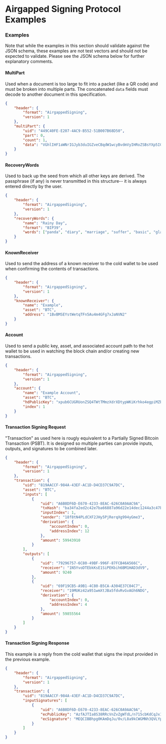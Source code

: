 # Airgapped Signing Protocol Examples

### Examples

Note that while the examples in this section should validate against the JSON schema, these examples are not test vectors and should not be expected to validate. Please see the JSON schema below for further explanatory comments.

#### MultiPart

Used when a document is too large to fit into a packet (like a QR code) and must be broken into multiple parts. The concatenated `data` fields must decode to another document in this specification.

```json
{
	"header": {
		"format": "AirgappedSigning",
		"version": 1
	},
	"multiPart": {
		"uid": "449C40FE-E207-4AC9-B552-51B007B68D50",
		"part": 0,
		"count": 1,
		"data": "VGhlIHF1aWNrIGJyb3duIGZveCBqdW1wcyBvdmVyIHRoZSBsYXp5IGRvZy4K"
	}
}
```

#### RecoveryWords

Used to back up the seed from which all other keys are derived. The passphrase (if any) is never transmitted in this structure-- it is always entered directly by the user.

```json
{
	"header": {
		"format": "AirgappedSigning",
		"version": 1
	},
	"recoveryWords": {
		"name": "Rainy Day",
		"format": "BIP39",
		"words": ["panda", "diary", "marriage", "suffer", "basic", "glare", "surge", "auto", "scissors", "describe", "sell", "unique"]
	}
}
```

#### KnownReceiver

Used to send the address of a known receiver to the cold wallet to be used when confirming the contents of transactions.

```json
{
	"header": {
		"format": "AirgappedSigning",
		"version": 1
	},
	"knownReceiver": {
		"name": "Example",
		"asset": "BTC",
		"address": "1BvBMSEYstWetqTFn5Au4m4GFg7xJaNVN2"
	}
}
```

#### Account

Used to send a public key, asset, and associated account path to the hot wallet to be used in watching the block chain and/or creating new transactions.

```json
{
	"header": {
		"format": "AirgappedSigning",
		"version": 1
	},
	"account": {
		"name": "Example Account",
		"asset": "BTC",
		"hdPublicKey": "xpub6CUGRUonZSQ4TWtTMmzXdrXDtypWKiKrhko4egpiMZbpiaQL2jkwSB1icqYh2cfDfVxdx4df189oLKnC5fSwqPfgyP3hooxujYzAu3fDVmz",
		"index": 1
	}
}
```

#### Transaction Signing Request

"Transaction" as used here is rougly equivalent to a Partially Signed Bitcoin Transaction (PSBT). It is designed so multiple parties can provide inputs, outputs, and signatures to be combined later.

```json
{
	"header": {
		"format": "AirgappedSigning",
		"version": 1
	},
	"transaction": {
		"uid": "819AACCF-984A-43EF-AC1D-D4CD37C9A7DC",
		"asset": "BTC",
		"inputs": [
			{
				"uid": "A6B0DF6D-E670-4233-8EAC-626C0A9AAC9A",
				"txHash": "ba34fa2ed2c42e7ba66887a96d22e14dec1244a3c47b271cd69a679afbaab868",
				"inputIndex": 1,
				"sender": "18f8tN4PLdCXF2JHy5PjRerqXg994yGme3",
				"derivation": {
					"accountIndex": 0,
					"addressIndex": 12
				},
				"amount": 59943910
			}
		],
		"outputs": [
			{
				"uid": "79296757-6C80-49BF-996F-87FCB46A566C",
				"receiver": "1N5YvoDTEbkKsE1SiPEKbih6BM1HAD3dV9",
				"amount": 9240
			},
			{
				"uid": "69F19CB5-A9B1-4C80-B5CA-A304E37C04C7",
				"receiver": "19MUKz42a951wmXtJBa5fdvRvGvAGh6NDG",
				"derivation": {
					"accountIndex": 0,
					"addressIndex": 4
				},
				"amount": 59855564
			}
		]
	}
}
```

#### Transaction Signing Response

This example is a reply from the cold wallet that signs the input provided in the previous example.

```json
{
	"header": {
		"format": "AirgappedSigning",
		"version": 1
	},
	"transaction": {
		"uid": "819AACCF-984A-43EF-AC1D-D4CD37C9A7DC",
		"inputSignatures": [
			{
				"uid": "A6B0DF6D-E670-4233-8EAC-626C0A9AAC9A",
				"ecPublicKey": "AzfAJTIa8S38RRcVnZvZgWTdL/n715cbKdCqJx1yxATK",
				"ecSignature": "MEQCIBBhpg0KAmDqJu/0v/L8a9kCWGMNh3QVLYpq/tfzEQdmAiAMLrZKT5H2maQXPvEm6iYTNIcpKk6B+8Lg4z+xaLVCbAE="
			}
		]
	}
}
```
